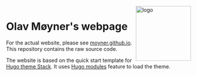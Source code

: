 <img align="right" width="150" alt="logo" src="https://user-images.githubusercontent.com/5889006/190859553-5b229b4f-c476-4cbd-928f-890f5265ca4c.png">

# Olav Møyner's webpage

For the actual website, please see [moyner.github.io](https://moyner.github.io). This repository contains the raw source code.

The website is based on the quick start template for [Hugo theme Stack](https://github.com/CaiJimmy/hugo-theme-stack). It uses [Hugo modules](https://gohugo.io/hugo-modules/) feature to load the theme.

